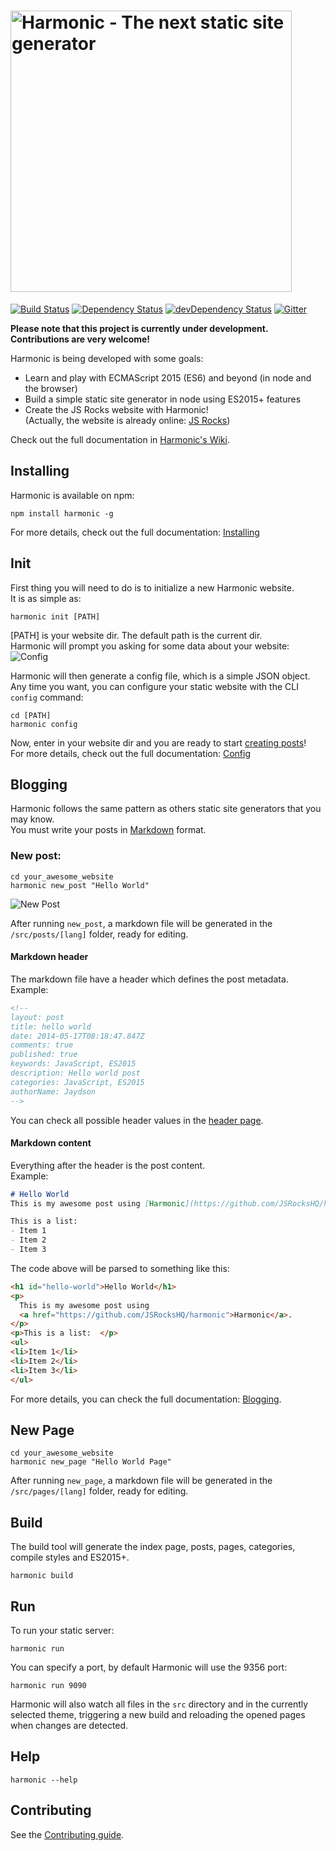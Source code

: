# <a name="harmonic"><img src="https://cdn.rawgit.com/JSRocksHQ/harmonic/e391ae462f3b047848f1783315de9edab019e197/harmonic-logo.svg" alt="Harmonic - The next static site generator" width="450"></a>
[![Build Status](https://travis-ci.org/JSRocksHQ/harmonic.svg?branch=master)](https://travis-ci.org/JSRocksHQ/harmonic)
[![Dependency Status](http://img.shields.io/david/JSRocksHQ/harmonic.svg)](https://david-dm.org/JSRocksHQ/harmonic)
[![devDependency Status](http://img.shields.io/david/dev/JSRocksHQ/harmonic.svg)](https://david-dm.org/JSRocksHQ/harmonic#info=devDependencies)
[![Gitter](https://img.shields.io/badge/gitter-join_chat-1dce73.svg)](https://gitter.im/JSRocksHQ/harmonic?utm_source=badge&utm_medium=badge&utm_campaign=pr-badge&utm_content=badge)

**Please note that this project is currently under development.**  
**Contributions are very welcome!**

Harmonic is being developed with some goals:  
- Learn and play with ECMAScript 2015 (ES6) and beyond (in node and the browser)
- Build a simple static site generator in node using ES2015+ features
- Create the JS Rocks website with Harmonic!  
(Actually, the website is already online: [JS Rocks](http://jsrocks.org/))  

Check out the full documentation in [Harmonic's Wiki](https://github.com/JSRocksHQ/harmonic/wiki/).

## Installing

Harmonic is available on npm:  

```shell
npm install harmonic -g
```
For more details, check out the full documentation: [Installing](https://github.com/JSRocksHQ/harmonic/wiki/Installing)

## Init
First thing you will need to do is to initialize a new Harmonic website.  
It is as simple as:  
```shell
harmonic init [PATH]
```
[PATH] is your website dir. The default path is the current dir.  
Harmonic will prompt you asking for some data about your website:   
![Config](https://raw.githubusercontent.com/wiki/JSRocksHQ/harmonic/img/config.png)  

Harmonic will then generate a config file, which is a simple JSON object.  
Any time you want, you can configure your static website with the CLI `config` command:  
```shell
cd [PATH]
harmonic config
```
Now, enter in your website dir and you are ready to start [creating posts](#blogging)!  
For more details, check out the full documentation: [Config](https://github.com/JSRocksHQ/harmonic/wiki/Config/)

## Blogging
Harmonic follows the same pattern as others static site generators that you may know.  
You must write your posts in [Markdown](http://daringfireball.net/projects/markdown/) format.  

### New post:  
```
cd your_awesome_website
harmonic new_post "Hello World"
```
![New Post](https://raw.githubusercontent.com/wiki/JSRocksHQ/harmonic/img/new_post.png)

After running `new_post`, a markdown file will be generated in the `/src/posts/[lang]` folder, ready for editing.  

#### Markdown header
The markdown file have a header which defines the post metadata.  
Example:  
```markdown
<!--
layout: post
title: hello world
date: 2014-05-17T08:18:47.847Z
comments: true
published: true
keywords: JavaScript, ES2015
description: Hello world post
categories: JavaScript, ES2015
authorName: Jaydson
-->
```
You can check all possible header values in the [header page](https://github.com/JSRocksHQ/harmonic/wiki/markdown-header).  

#### Markdown content
Everything after the header is the post content.  
Example:  
```markdown
# Hello World  
This is my awesome post using [Harmonic](https://github.com/JSRocksHQ/harmonic).  

This is a list:  
- Item 1
- Item 2
- Item 3
```
The code above will be parsed to something like this:  
```html
<h1 id="hello-world">Hello World</h1>
<p>
  This is my awesome post using 
  <a href="https://github.com/JSRocksHQ/harmonic">Harmonic</a>.
</p>
<p>This is a list:  </p>
<ul>
<li>Item 1</li>
<li>Item 2</li>
<li>Item 3</li>
</ul>
```
For more details, you can check the full documentation: [Blogging](https://github.com/JSRocksHQ/harmonic/wiki/Blogging).  
## New Page
```
cd your_awesome_website
harmonic new_page "Hello World Page"
```
After running `new_page`, a markdown file will be generated in the `/src/pages/[lang]` folder, ready for editing.  

## Build
The build tool will generate the index page, posts, pages, categories, compile styles and ES2015+.
```shell
harmonic build
```

## Run
To run your static server:
```shell
harmonic run
```
You can specify a port, by default Harmonic will use the 9356 port:
```shell
harmonic run 9090
```

Harmonic will also watch all files in the `src` directory and in the currently selected theme, triggering a new build and reloading the opened pages when changes are detected.

## Help
```shell
harmonic --help
```

## Contributing
See the [Contributing guide](https://github.com/JSRocksHQ/harmonic/blob/master/CONTRIBUTING.md).
